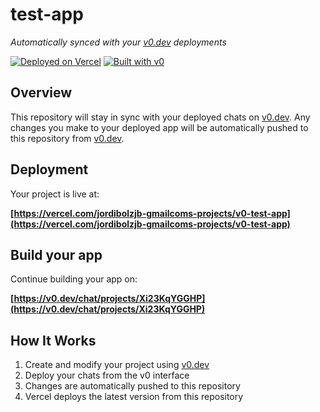 # test-app

*Automatically synced with your [v0.dev](https://v0.dev) deployments*

[![Deployed on Vercel](https://img.shields.io/badge/Deployed%20on-Vercel-black?style=for-the-badge&logo=vercel)](https://vercel.com/jordibolzjb-gmailcoms-projects/v0-test-app)
[![Built with v0](https://img.shields.io/badge/Built%20with-v0.dev-black?style=for-the-badge)](https://v0.dev/chat/projects/Xi23KqYGGHP)

## Overview

This repository will stay in sync with your deployed chats on [v0.dev](https://v0.dev).
Any changes you make to your deployed app will be automatically pushed to this repository from [v0.dev](https://v0.dev).

## Deployment

Your project is live at:

**[https://vercel.com/jordibolzjb-gmailcoms-projects/v0-test-app](https://vercel.com/jordibolzjb-gmailcoms-projects/v0-test-app)**

## Build your app

Continue building your app on:

**[https://v0.dev/chat/projects/Xi23KqYGGHP](https://v0.dev/chat/projects/Xi23KqYGGHP)**

## How It Works

1. Create and modify your project using [v0.dev](https://v0.dev)
2. Deploy your chats from the v0 interface
3. Changes are automatically pushed to this repository
4. Vercel deploys the latest version from this repository